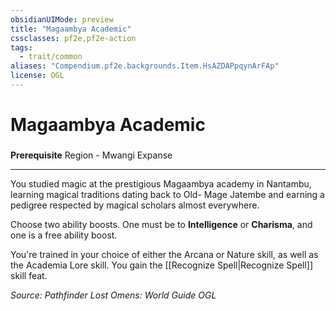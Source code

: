```yaml
---
obsidianUIMode: preview
title: "Magaambya Academic"
cssclasses: pf2e,pf2e-action
tags:
  - trait/common
aliases: "Compendium.pf2e.backgrounds.Item.HsAZDAPpqynArFAp"
license: OGL
---
```

# Magaambya Academic

### 






**Prerequisite** Region - Mwangi Expanse

* * *

You studied magic at the prestigious Magaambya academy in Nantambu, learning magical traditions dating back to Old- Mage Jatembe and earning a pedigree respected by magical scholars almost everywhere.

Choose two ability boosts. One must be to **Intelligence** or **Charisma**, and one is a free ability boost.

You're trained in your choice of either the Arcana or Nature skill, as well as the Academia Lore skill. You gain the [[Recognize Spell|Recognize Spell]] skill feat.

*Source: Pathfinder Lost Omens: World Guide*
*OGL*